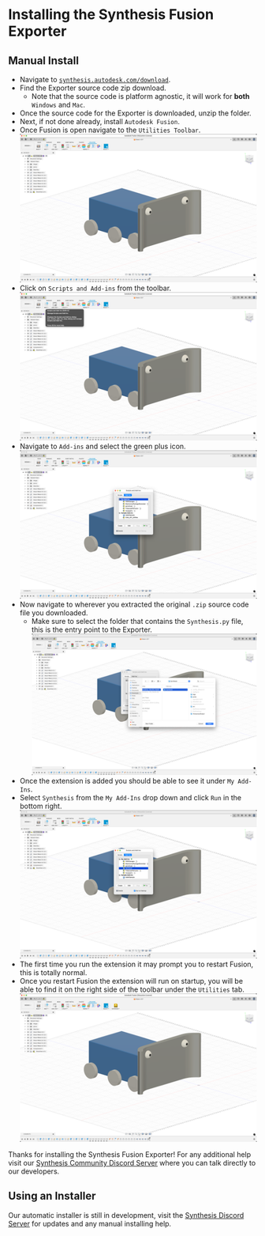 # Installing the Synthesis Fusion Exporter

## Manual Install

- Navigate to [`synthesis.autodesk.com/download`](https://synthesis.autodesk.com/download.html).
- Find the Exporter source code zip download.
  - Note that the source code is platform agnostic, it will work for **both** `Windows` and `Mac`.
- Once the source code for the Exporter is downloaded, unzip the folder.
- Next, if not done already, install `Autodesk Fusion`.
- Once Fusion is open navigate to the `Utilities Toolbar`.
![image_caption](../tutorials/img/fusion/fusion-empty.png)
- Click on `Scripts and Add-ins` from the toolbar.
![image_caption](../tutorials/img/fusion/fusion-addins-highlight.png)
- Navigate to `Add-ins` and select the green plus icon.
![image_caption](../tutorials/img/fusion/fusion-addins-panel.png)
- Now navigate to wherever you extracted the original `.zip` source code file you downloaded.
  - Make sure to select the folder that contains the `Synthesis.py` file, this is the entry point to the Exporter.
![image_caption](../tutorials/img/fusion/fusion-add-addin.png)
- Once the extension is added you should be able to see it under `My Add-Ins`.
- Select `Synthesis` from the `My Add-Ins` drop down and click `Run` in the bottom right.
![image_caption](../tutorials/img/fusion/fusion-addin-synthesis.png)
- The first time you run the extension it may prompt you to restart Fusion, this is totally normal.
- Once you restart Fusion the extension will run on startup, you will be able to find it on the right side of the toolbar
under the `Utilities` tab.
![image_caption](../tutorials/img/fusion/fusion-utilities-with-synthesis.png)

Thanks for installing the Synthesis Fusion Exporter! For any additional help visit our [Synthesis Community Discord Server](https://www.discord.gg/hHcF9AVgZA) where you can talk directly to our developers.

## Using an Installer

Our automatic installer is still in development, visit the [Synthesis Discord Server](https://www.discord.gg/hHcF9AVgZA) for updates and any manual installing help.
